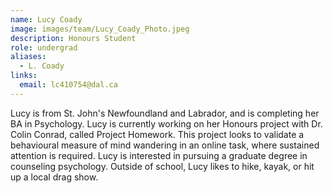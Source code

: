 ```yaml
---
name: Lucy Coady
image: images/team/Lucy_Coady_Photo.jpeg
description: Honours Student
role: undergrad
aliases:
  - L. Coady
links:
  email: lc410754@dal.ca
---
```


Lucy is from St. John's Newfoundland and Labrador, and is completing her BA in Psychology. Lucy is currently working on her Honours project with Dr. Colin Conrad, called Project Homework. This project looks to validate a behavioural measure of mind wandering in an online task, where sustained attention is required. Lucy is interested in pursuing a graduate degree in counseling psychology. Outside of school, Lucy likes to hike, kayak, or hit up a local drag show.

